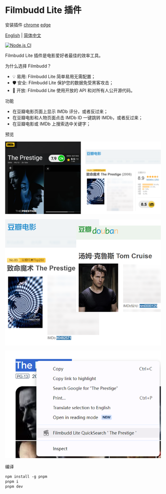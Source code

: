 # Filmbudd Lite 插件

安装插件 [chrome](https://chromewebstore.google.com/detail/filmbudd-lite/knjgfggpjlmjaoknobdinelbbpmcfcjh) 
[edge](https://microsoftedge.microsoft.com/addons/detail/filmbudd-lite/)

[English](./README.md) | [简体中文](./README.zh_CN.md)

[![Node.js CI](https://github.com/filmbudd/filmbudd-lite/actions/workflows/node.js.yml/badge.svg?branch=master)](https://github.com/filmbudd/filmbudd-lite/actions/workflows/node.js.yml)

Filmbudd Lite 插件是电影爱好者最佳的效率工具。

为什么选择 Filmbudd？

- 💡 易用: Filmbudd Lite 简单易用无需配置；
- 🛡️ 安全: Filmbudd Lite 保护您的数据免受黑客攻击；
- 🍌 开放: Filmbudd Lite 使用开放的 API 和对所有人公开源代码。

功能

- 在豆瓣电影页面上显示 IMDb 评分，或者反过来；
- 在豆瓣电影和人物页面点击 IMDb ID 一键跳转 IMDb，或者反过来；
- 在豆瓣电影或 IMDb 上搜索选中关键字；

预览

![显示评分](./1-feature-show-rating.png)

![点击跳转](./2-feature-click-to-jump.png)

![快搜选中关键字](./3-feature-search-selected.png)

编译

    npm install -g pnpm
    pnpm i
    pnpm dev
